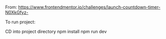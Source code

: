 From: https://www.frontendmentor.io/challenges/launch-countdown-timer-N0XkGfyz-

To run project:

CD into project directory
npm install
npm run dev
